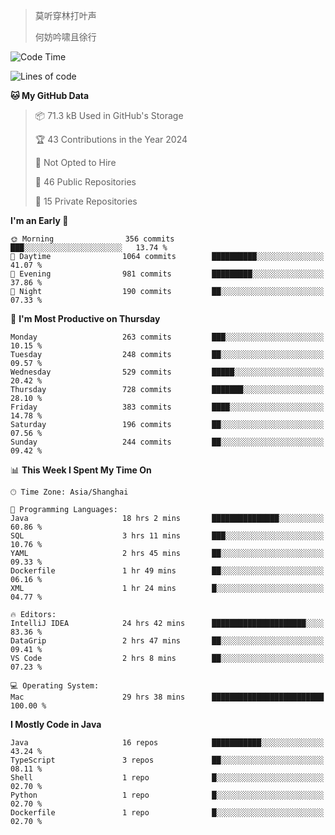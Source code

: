 > 莫听穿林打叶声
> 
> 何妨吟啸且徐行

<!-- ![Github Stats](https://github-readme-stats.vercel.app/api?username=catch6&count_private=true&show_icons=true&theme=gruvbox) -->

<!-- ![Top Langs](https://github-readme-stats.vercel.app/api/top-langs/?username=catch6&layout=compact) -->

<!--START_SECTION:waka-->
![Code Time](http://img.shields.io/badge/Code%20Time-1%2C388%20hrs%2042%20mins-blue)

![Lines of code](https://img.shields.io/badge/From%20Hello%20World%20I%27ve%20Written-9.4%20million%20lines%20of%20code-blue)

**🐱 My GitHub Data** 

> 📦 71.3 kB Used in GitHub's Storage 
 > 
> 🏆 43 Contributions in the Year 2024
 > 
> 🚫 Not Opted to Hire
 > 
> 📜 46 Public Repositories 
 > 
> 🔑 15 Private Repositories 
 > 
**I'm an Early 🐤** 

```text
🌞 Morning                356 commits         ███░░░░░░░░░░░░░░░░░░░░░░   13.74 % 
🌆 Daytime                1064 commits        ██████████░░░░░░░░░░░░░░░   41.07 % 
🌃 Evening                981 commits         █████████░░░░░░░░░░░░░░░░   37.86 % 
🌙 Night                  190 commits         ██░░░░░░░░░░░░░░░░░░░░░░░   07.33 % 
```
📅 **I'm Most Productive on Thursday** 

```text
Monday                   263 commits         ███░░░░░░░░░░░░░░░░░░░░░░   10.15 % 
Tuesday                  248 commits         ██░░░░░░░░░░░░░░░░░░░░░░░   09.57 % 
Wednesday                529 commits         █████░░░░░░░░░░░░░░░░░░░░   20.42 % 
Thursday                 728 commits         ███████░░░░░░░░░░░░░░░░░░   28.10 % 
Friday                   383 commits         ████░░░░░░░░░░░░░░░░░░░░░   14.78 % 
Saturday                 196 commits         ██░░░░░░░░░░░░░░░░░░░░░░░   07.56 % 
Sunday                   244 commits         ██░░░░░░░░░░░░░░░░░░░░░░░   09.42 % 
```


📊 **This Week I Spent My Time On** 

```text
🕑︎ Time Zone: Asia/Shanghai

💬 Programming Languages: 
Java                     18 hrs 2 mins       ███████████████░░░░░░░░░░   60.86 % 
SQL                      3 hrs 11 mins       ███░░░░░░░░░░░░░░░░░░░░░░   10.76 % 
YAML                     2 hrs 45 mins       ██░░░░░░░░░░░░░░░░░░░░░░░   09.33 % 
Dockerfile               1 hr 49 mins        ██░░░░░░░░░░░░░░░░░░░░░░░   06.16 % 
XML                      1 hr 24 mins        █░░░░░░░░░░░░░░░░░░░░░░░░   04.77 % 

🔥 Editors: 
IntelliJ IDEA            24 hrs 42 mins      █████████████████████░░░░   83.36 % 
DataGrip                 2 hrs 47 mins       ██░░░░░░░░░░░░░░░░░░░░░░░   09.41 % 
VS Code                  2 hrs 8 mins        ██░░░░░░░░░░░░░░░░░░░░░░░   07.23 % 

💻 Operating System: 
Mac                      29 hrs 38 mins      █████████████████████████   100.00 % 
```

**I Mostly Code in Java** 

```text
Java                     16 repos            ███████████░░░░░░░░░░░░░░   43.24 % 
TypeScript               3 repos             ██░░░░░░░░░░░░░░░░░░░░░░░   08.11 % 
Shell                    1 repo              █░░░░░░░░░░░░░░░░░░░░░░░░   02.70 % 
Python                   1 repo              █░░░░░░░░░░░░░░░░░░░░░░░░   02.70 % 
Dockerfile               1 repo              █░░░░░░░░░░░░░░░░░░░░░░░░   02.70 % 
```




<!--END_SECTION:waka-->
